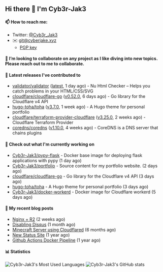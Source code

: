 ## Hi there 👋 I'm Cyb3r-Jak3

#### 📫 How to reach me:
  - Twitter: [@Cyb3r_Jak3](https://twitter.com/Cyb3r_Jak3)
  - ✉️ git@cyberjake.xyz
    - [PGP key](https://gist.githubusercontent.com/Cyb3r-Jak3/d1068b61b50239b171faf018a0269f67/raw/b876db002e6b0630795382c0b9134771ffa5fe3a/cyb3rjak3@pm.me.asc)


#### 👯 I’m looking to collaborate on any project as I like diving into new topics. Please reach out to me to collaborate.


#### 🔭 Latest releases I've contributed to

- [validator/validator](https://github.com/validator/validator) ([latest](https://github.com/validator/validator/releases/tag/latest), 1 day ago) - Nu Html Checker – Helps you catch problems in your HTML/CSS/SVG
- [cloudflare/cloudflare-go](https://github.com/cloudflare/cloudflare-go) ([v0.52.0](https://github.com/cloudflare/cloudflare-go/releases/tag/v0.52.0), 6 days ago) - Go library for the Cloudflare v4 API
- [hugo-toha/toha](https://github.com/hugo-toha/toha) ([v3.7.0](https://github.com/hugo-toha/toha/releases/tag/v3.7.0), 1 week ago) - A Hugo theme for personal portfolio
- [cloudflare/terraform-provider-cloudflare](https://github.com/cloudflare/terraform-provider-cloudflare) ([v3.25.0](https://github.com/cloudflare/terraform-provider-cloudflare/releases/tag/v3.25.0), 2 weeks ago) - Cloudflare Terraform Provider
- [coredns/coredns](https://github.com/coredns/coredns) ([v1.10.0](https://github.com/coredns/coredns/releases/tag/v1.10.0), 4 weeks ago) - CoreDNS is a DNS server that chains plugins

#### 👷 Check out what I'm currently working on

- [Cyb3r-Jak3/pypy-flask](https://github.com/Cyb3r-Jak3/pypy-flask) - Docker base image for deploying flask applications with pypy (1 day ago)
- [Cyb3r-Jak3/portfolio](https://github.com/Cyb3r-Jak3/portfolio) -  Source content for my portfolio website. (2 days ago)
- [cloudflare/cloudflare-go](https://github.com/cloudflare/cloudflare-go) - Go library for the Cloudflare v4 API (3 days ago)
- [hugo-toha/toha](https://github.com/hugo-toha/toha) - A Hugo theme for personal portfolio (3 days ago)
- [Cyb3r-Jak3/docker-workerd](https://github.com/Cyb3r-Jak3/docker-workerd) - Docker image for Cloudflare workerd (5 days ago)

#### 📜 My recent blog posts

- [Nginx &#43; R2](https://blog.cyberjake.xyz/Nginx-Proxy-R2/) (2 weeks ago)
- [Disabling Disqus](https://blog.cyberjake.xyz/Disabling-Disqus/) (1 month ago)
- [Minecraft Server using Cloudflared](https://blog.cyberjake.xyz/Cloudflared-Minecraft/) (6 months ago)
- [New Status Site](https://blog.cyberjake.xyz/New-Status-Site/) (1 year ago)
- [Github Actions Docker Pipeline](https://blog.cyberjake.xyz/Github-Action-Docker/) (1 year ago)


#### 📊 Statistics
![Cyb3r-Jak3's Most Used Languages](https://github-readme-stats.vercel.app/api/top-langs/?username=Cyb3r-Jak3&theme=cobalt&hide=css,html,scss)
![Cyb3r-Jak3's GitHub stats](https://github-readme-stats.vercel.app/api?username=Cyb3r-Jak3&count_private=true&show_icons=true&theme=cobalt&line_height=40)
